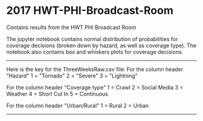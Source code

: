 # 2017 HWT-PHI-Broadcast-Room
Contains results from the HWT PHI Broadcast Room

The jupyter notebook contains normal distribution of probabilities for coverage decisions (broken down by hazard, as well as coverage type).  The notebook also contains box and whiskers plots for coverage decisions.

-----------------------------------------------------------------------
Here is the key for the ThreeWeeksRaw.csv file:
For the column header "Hazard"
1 = "Tornado"
2 = "Severe"
3 = "Lightning"

For the column header "Coverage type"
1 = Crawl
2 = Social Media
3 = Weather
4 = Short Cut In
5 = Continuous

For the column header "Urban/Rural"
1 = Rural
2 = Urban

-----------------------------------------------------------------------
